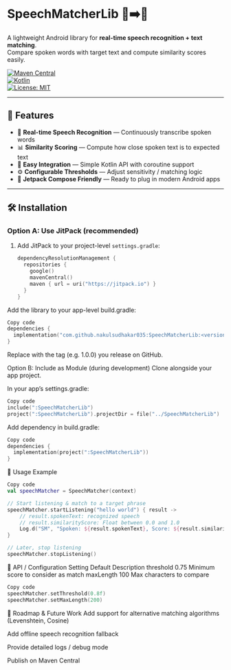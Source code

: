 # SpeechMatcherLib 🎤➡️📝

A lightweight Android library for **real-time speech recognition + text matching**.  
Compare spoken words with target text and compute similarity scores easily.

[![Maven Central](https://img.shields.io/maven-central/v/com.yourorg/SpeechMatcherLib)](https://search.maven.org/artifact/com.yourorg/SpeechMatcherLib)  
[![Kotlin](https://img.shields.io/badge/Kotlin-1.8-blue.svg)](https://kotlinlang.org/)  
[![License: MIT](https://img.shields.io/badge/License-MIT-yellow.svg)](./LICENSE)

---

## 🚀 Features

- 🎤 **Real-time Speech Recognition** — Continuously transcribe spoken words  
- 📊 **Similarity Scoring** — Compute how close spoken text is to expected text  
- 🧩 **Easy Integration** — Simple Kotlin API with coroutine support  
- ⚙️ **Configurable Thresholds** — Adjust sensitivity / matching logic  
- 🧪 **Jetpack Compose Friendly** — Ready to plug in modern Android apps  

---

## 🛠️ Installation

### Option A: Use JitPack (recommended)

1. Add JitPack to your project-level `settings.gradle`:

   ```kotlin
   dependencyResolutionManagement {
     repositories {
       google()
       mavenCentral()
       maven { url = uri("https://jitpack.io") }
     }
   }
Add the library to your app-level build.gradle:

```kotlin
Copy code
dependencies {
  implementation("com.github.nakulsudhakar035:SpeechMatcherLib:<version>")
}
```
Replace <version> with the tag (e.g. 1.0.0) you release on GitHub.

Option B: Include as Module (during development)
Clone alongside your app project.

In your app’s settings.gradle:

```kotlin
Copy code
include(":SpeechMatcherLib")
project(":SpeechMatcherLib").projectDir = file("../SpeechMatcherLib")
```
Add dependency in build.gradle:

```kotlin
Copy code
dependencies {
  implementation(project(":SpeechMatcherLib"))
}
```

🧩 Usage Example
```kotlin
Copy code
val speechMatcher = SpeechMatcher(context)

// Start listening & match to a target phrase
speechMatcher.startListening("hello world") { result ->
    // result.spokenText: recognized speech
    // result.similarityScore: Float between 0.0 and 1.0
    Log.d("SM", "Spoken: ${result.spokenText}, Score: ${result.similarityScore}")
}

// Later, stop listening
speechMatcher.stopListening()
```

🔧 API / Configuration
Setting	Default	Description
threshold	0.75	Minimum score to consider as match
maxLength	100	Max characters to compare

```kotlin
Copy code
speechMatcher.setThreshold(0.8f)
speechMatcher.setMaxLength(200)
```

📌 Roadmap & Future Work
Add support for alternative matching algorithms (Levenshtein, Cosine)

Add offline speech recognition fallback

Provide detailed logs / debug mode

Publish on Maven Central

